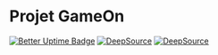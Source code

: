 # Projet GameOn
[![Better Uptime Badge](https://betteruptime.com/status-badges/v1/monitor/ez3s.svg)](https://betteruptime.com/?utm_source=status_badge)
[![DeepSource](https://deepsource.io/gh/nitatemic/GameOn-website-FR_Alexandre_de-lemeny-makedone.svg/?label=active+issues&show_trend=true&token=-N3OIQoIzL3Kz5t07PwvoxTE)](https://deepsource.io/gh/nitatemic/GameOn-website-FR_Alexandre_de-lemeny-makedone/?ref=repository-badge)
[![DeepSource](https://deepsource.io/gh/nitatemic/GameOn-website-FR_Alexandre_de-lemeny-makedone.svg/?label=resolved+issues&show_trend=true&token=-N3OIQoIzL3Kz5t07PwvoxTE)](https://deepsource.io/gh/nitatemic/GameOn-website-FR_Alexandre_de-lemeny-makedone/?ref=repository-badge)
